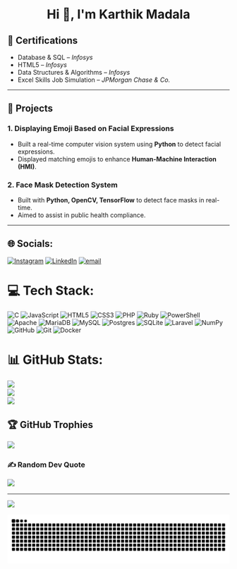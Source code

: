 <h1 align="center">Hi 👋, I'm Karthik Madala</h1>


## 📜 Certifications

- Database & SQL – *Infosys*  
- HTML5 – *Infosys*  
- Data Structures & Algorithms – *Infosys*  
- Excel Skills Job Simulation – *JPMorgan Chase & Co.*

---

## 📂 Projects

### 1. **Displaying Emoji Based on Facial Expressions**
- Built a real-time computer vision system using **Python** to detect facial expressions.
- Displayed matching emojis to enhance **Human-Machine Interaction (HMI)**.

### 2. **Face Mask Detection System**
- Built with **Python, OpenCV, TensorFlow** to detect face masks in real-time.
- Aimed to assist in public health compliance.

---

## 🌐 Socials:
[![Instagram](https://img.shields.io/badge/Instagram-%23E4405F.svg?logo=Instagram&logoColor=white)](https://instagram.com/https://www.instagram.com/karthik_madala_/) [![LinkedIn](https://img.shields.io/badge/LinkedIn-%230077B5.svg?logo=linkedin&logoColor=white)](https://linkedin.com/in/https://www.linkedin.com/in/karthik-m-15850a230/) [![email](https://img.shields.io/badge/Email-D14836?logo=gmail&logoColor=white)](mailto:karthikmadala12@gmail.com) 

# 💻 Tech Stack:
![C](https://img.shields.io/badge/c-%2300599C.svg?style=flat&logo=c&logoColor=white) ![JavaScript](https://img.shields.io/badge/javascript-%23323330.svg?style=flat&logo=javascript&logoColor=%23F7DF1E) ![HTML5](https://img.shields.io/badge/html5-%23E34F26.svg?style=flat&logo=html5&logoColor=white) ![CSS3](https://img.shields.io/badge/css3-%231572B6.svg?style=flat&logo=css3&logoColor=white) ![PHP](https://img.shields.io/badge/php-%23777BB4.svg?style=flat&logo=php&logoColor=white) ![Ruby](https://img.shields.io/badge/ruby-%23CC342D.svg?style=flat&logo=ruby&logoColor=white) ![PowerShell](https://img.shields.io/badge/PowerShell-%235391FE.svg?style=flat&logo=powershell&logoColor=white) ![Apache](https://img.shields.io/badge/apache-%23D42029.svg?style=flat&logo=apache&logoColor=white) ![MariaDB](https://img.shields.io/badge/MariaDB-003545?style=flat&logo=mariadb&logoColor=white) ![MySQL](https://img.shields.io/badge/mysql-4479A1.svg?style=flat&logo=mysql&logoColor=white) ![Postgres](https://img.shields.io/badge/postgres-%23316192.svg?style=flat&logo=postgresql&logoColor=white) ![SQLite](https://img.shields.io/badge/sqlite-%2307405e.svg?style=flat&logo=sqlite&logoColor=white) ![Laravel](https://img.shields.io/badge/laravel-%23FF2D20.svg?style=flat&logo=laravel&logoColor=white) ![NumPy](https://img.shields.io/badge/numpy-%23013243.svg?style=flat&logo=numpy&logoColor=white) ![GitHub](https://img.shields.io/badge/github-%23121011.svg?style=flat&logo=github&logoColor=white) ![Git](https://img.shields.io/badge/git-%23F05033.svg?style=flat&logo=git&logoColor=white) ![Docker](https://img.shields.io/badge/docker-%230db7ed.svg?style=flat&logo=docker&logoColor=white)
# 📊 GitHub Stats:
![](https://github-readme-stats.vercel.app/api?username=karthikmadala&theme=transparent&hide_border=true&include_all_commits=true&count_private=false)<br/>
![](https://nirzak-streak-stats.vercel.app/?user=karthikmadala&theme=transparent&hide_border=true)<br/>
![](https://github-readme-stats.vercel.app/api/top-langs/?username=karthikmadala&theme=transparent&hide_border=true&include_all_commits=true&count_private=false&layout=compact)

## 🏆 GitHub Trophies
![](https://github-profile-trophy.vercel.app/?username=karthikmadala&theme=radical&no-frame=true&no-bg=true&margin-w=4)

### ✍️ Random Dev Quote
![](https://quotes-github-readme.vercel.app/api?type=horizontal&theme=radical)

---
[![](https://visitcount.itsvg.in/api?id=karthikmadala&icon=0&color=0)](https://visitcount.itsvg.in)


![snake gif](https://github.com/karthikmadala/karthikmadala/blob/output/github-snake-dark.svg)
